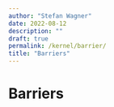 ```yaml
---
author: "Stefan Wagner"
date: 2022-08-12
description: ""
draft: true
permalink: /kernel/barrier/
title: "Barriers"
---
```


# Barriers
